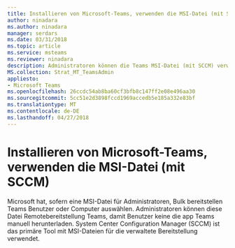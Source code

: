 ```yaml
---
title: Installieren von Microsoft-Teams, verwenden die MSI-Datei (mit SCCM)
author: ninadara
ms.author: ninadara
manager: serdars
ms.date: 03/31/2018
ms.topic: article
ms.service: msteams
ms.reviewer: ninadara
description: Administratoren können die Teams MSI-Datei (mit SCCM) verwenden, um Massen-Dpeloy Microsoft-Teams, Benutzer oder Computer auswählen.
MS.collection: Strat_MT_TeamsAdmin
appliesto:
- Microsoft Teams
ms.openlocfilehash: 26ccdc54ab8ba60cf3bfb8c147ff2e08e496aa30
ms.sourcegitcommit: 5cc51e2d3898fccd1969accedb5e185a332e83bf
ms.translationtype: MT
ms.contentlocale: de-DE
ms.lasthandoff: 04/27/2018
---
```

<a name="install-microsoft-teams-using-msi-with-sccm"></a>Installieren von Microsoft-Teams, verwenden die MSI-Datei (mit SCCM)
===========================================

Microsoft hat, sofern eine MSI-Datei für Administratoren, Bulk bereitstellen Teams Benutzer oder Computer auswählen. Administratoren können diese Datei Remotebereitstellung Teams, damit Benutzer keine die app Teams manuell herunterladen. System Center Configuration Manager (SCCM) ist das primäre Tool mit MSI-Dateien für die verwaltete Bereitstellung verwendet.

                                                                               
